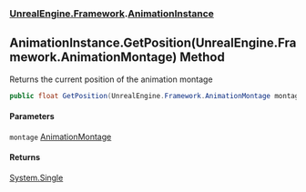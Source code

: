 ### [UnrealEngine.Framework](./UnrealEngine-Framework.md 'UnrealEngine.Framework').[AnimationInstance](./UnrealEngine-Framework-AnimationInstance.md 'UnrealEngine.Framework.AnimationInstance')
## AnimationInstance.GetPosition(UnrealEngine.Framework.AnimationMontage) Method
Returns the current position of the animation montage  
```csharp
public float GetPosition(UnrealEngine.Framework.AnimationMontage montage);
```
#### Parameters
<a name='UnrealEngine-Framework-AnimationInstance-GetPosition(UnrealEngine-Framework-AnimationMontage)-montage'></a>
`montage` [AnimationMontage](./UnrealEngine-Framework-AnimationMontage.md 'UnrealEngine.Framework.AnimationMontage')  
  
#### Returns
[System.Single](https://docs.microsoft.com/en-us/dotnet/api/System.Single 'System.Single')  

